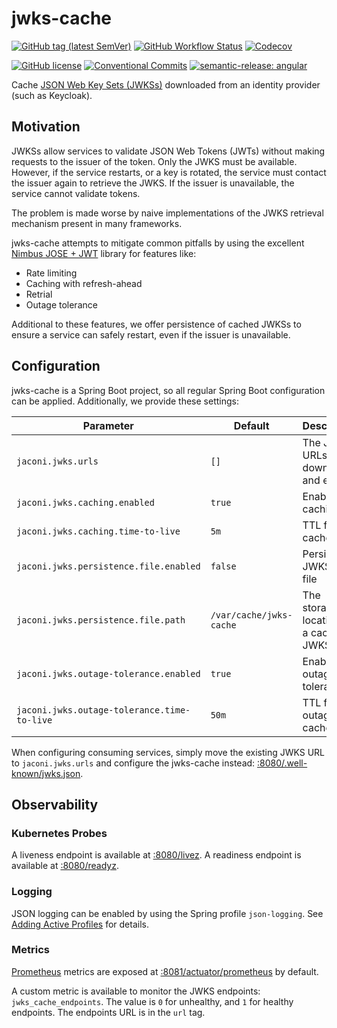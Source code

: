 # jwks-cache

[![GitHub tag (latest SemVer)](https://img.shields.io/github/v/tag/jaconi-io/jwks-cache?label=Image&style=for-the-badge)](https://github.com/jaconi-io/jwks-cache/pkgs/container/jwks-cache)
[![GitHub Workflow Status](https://img.shields.io/github/actions/workflow/status/jaconi-io/jwks-cache/ci.yaml?branch=main&style=for-the-badge)](https://github.com/jaconi-io/jwks-cache/actions/workflows/ci.yaml)
[![Codecov](https://img.shields.io/codecov/c/github/jaconi-io/jwks-cache?style=for-the-badge)](https://codecov.io/gh/jaconi-io/jwks-cache)

[![GitHub license](https://img.shields.io/github/license/jaconi-io/jwks-cache?style=for-the-badge)](https://github.com/jaconi-io/jwks-cache/blob/main/LICENSE)
[![Conventional Commits](https://img.shields.io/badge/Conventional%20Commits-1.0.0-%23FE5196?logo=conventionalcommits&logoColor=white&style=for-the-badge)](https://conventionalcommits.org)
[![semantic-release: angular](https://img.shields.io/badge/semantic--release-angular-e10079?logo=semantic-release&style=for-the-badge)](https://github.com/semantic-release/semantic-release)

Cache [JSON Web Key Sets (JWKSs)][1] downloaded from an identity provider (such as Keycloak).

## Motivation

JWKSs allow services to validate JSON Web Tokens (JWTs) without making requests to the issuer of the token. Only the
JWKS must be available. However, if the service restarts, or a key is rotated, the service must contact the issuer again
to retrieve the JWKS. If the issuer is unavailable, the service cannot validate tokens.

The problem is made worse by naive implementations of the JWKS retrieval mechanism present in many frameworks.

jwks-cache attempts to mitigate common pitfalls by using the excellent [Nimbus JOSE + JWT][2] library for features
like:

* Rate limiting
* Caching with refresh-ahead
* Retrial
* Outage tolerance

Additional to these features, we offer persistence of cached JWKSs to ensure a service can safely restart, even if the
issuer is unavailable.

## Configuration

jwks-cache is a Spring Boot project, so all regular Spring Boot configuration can be applied. Additionally, we provide
these settings:

| Parameter                                   | Default                 | Description                            | Example                                         |
|---------------------------------------------|-------------------------|----------------------------------------|-------------------------------------------------|
| `jaconi.jwks.urls`                          | `[]`                    | The JWKS URLs to download and expose   | `["https://example.com/.well-known/jwks.json"]` |
| `jaconi.jwks.caching.enabled`               | `true`                  | Enable caching                         | `true`                                          |                              
| `jaconi.jwks.caching.time-to-live`          | `5m`                    | TTL for the cache                      | `1m`                                            |                              
| `jaconi.jwks.persistence.file.enabled`      | `false`                 | Persist a JWKS as file                 | `true`                                          |
| `jaconi.jwks.persistence.file.path`         | `/var/cache/jwks-cache` | The storage location for a cached JWKS | `/mnt/volume/cache`                             |
| `jaconi.jwks.outage-tolerance.enabled`      | `true`                  | Enable outage tolerance                | `false`                                         |
| `jaconi.jwks.outage-tolerance.time-to-live` | `50m`                   | TTL for the outage cache               | `1h`                                            |

When configuring consuming services, simply move the existing JWKS URL to `jaconi.jwks.urls` and configure the
jwks-cache instead: [:8080/.well-known/jwks.json](http://localhost:8080/.well-known/jwks.json).

## Observability

### Kubernetes Probes

A liveness endpoint is available at [:8080/livez](http://localhost:8080/livez). A readiness endpoint is available at
[:8080/readyz](http://localhost:8080/readyz).

### Logging

JSON logging can be enabled by using the Spring profile `json-logging`. See [Adding Active Profiles][3] for details.

### Metrics

[Prometheus][4] metrics are exposed at [:8081/actuator/prometheus](http://localhost:8081/actuator/prometheus) by
default.

A custom metric is available to monitor the JWKS endpoints: `jwks_cache_endpoints`. The value is `0` for unhealthy, and
`1` for healthy endpoints. The endpoints URL is in the `url` tag.

[1]: <https://datatracker.ietf.org/doc/html/rfc7517#section-5> "RFC 7571"
[2]: <https://connect2id.com/products/nimbus-jose-jwt> "Nimbus JOSE + JWT"
[3]: <https://docs.spring.io/spring-boot/docs/3.1.3/reference/html/features.html#features.profiles.adding-active-profiles> "Adding Active Profiles"
[4]: <https://prometheus.io> "Prometheus"
